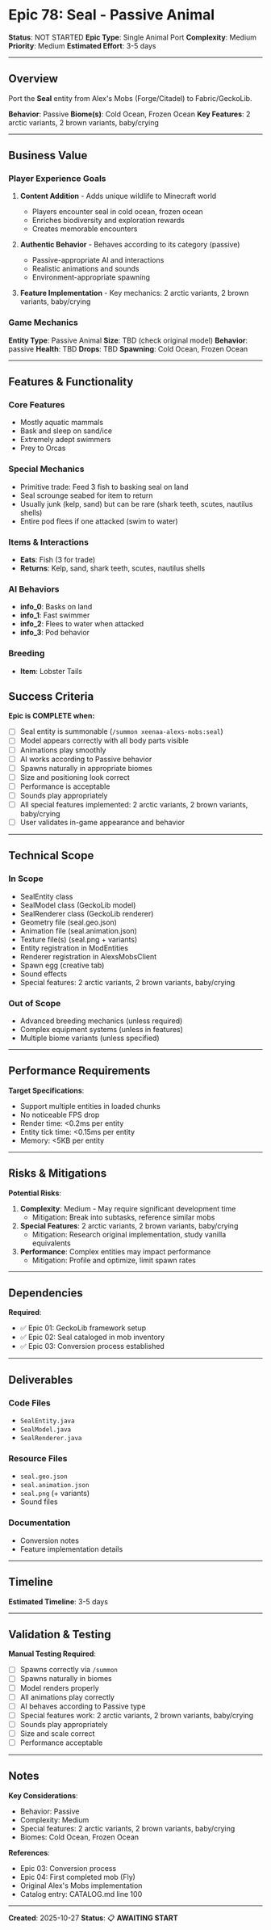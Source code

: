 # Epic 78: Seal - Passive Animal

**Status**: NOT STARTED
**Epic Type**: Single Animal Port
**Complexity**: Medium
**Priority**: Medium
**Estimated Effort**: 3-5 days

---

## Overview

Port the **Seal** entity from Alex's Mobs (Forge/Citadel) to Fabric/GeckoLib.

**Behavior**: Passive
**Biome(s)**: Cold Ocean, Frozen Ocean
**Key Features**: 2 arctic variants, 2 brown variants, baby/crying

---

## Business Value

### Player Experience Goals

1. **Content Addition** - Adds unique wildlife to Minecraft world
   - Players encounter seal in cold ocean, frozen ocean
   - Enriches biodiversity and exploration rewards
   - Creates memorable encounters

2. **Authentic Behavior** - Behaves according to its category (passive)
   - Passive-appropriate AI and interactions
   - Realistic animations and sounds
   - Environment-appropriate spawning

3. **Feature Implementation** - Key mechanics: 2 arctic variants, 2 brown variants, baby/crying

### Game Mechanics

**Entity Type**: Passive Animal
**Size**: TBD (check original model)
**Behavior**: passive
**Health**: TBD
**Drops**: TBD
**Spawning**: Cold Ocean, Frozen Ocean

---

## Features & Functionality

### Core Features
- Mostly aquatic mammals
- Bask and sleep on sand/ice
- Extremely adept swimmers
- Prey to Orcas

### Special Mechanics
- Primitive trade: Feed 3 fish to basking seal on land
- Seal scrounge seabed for item to return
- Usually junk (kelp, sand) but can be rare (shark teeth, scutes, nautilus shells)
- Entire pod flees if one attacked (swim to water)

### Items & Interactions
- **Eats**: Fish (3 for trade)
- **Returns**: Kelp, sand, shark teeth, scutes, nautilus shells

### AI Behaviors
- **info_0**: Basks on land
- **info_1**: Fast swimmer
- **info_2**: Flees to water when attacked
- **info_3**: Pod behavior

### Breeding
- **Item**: Lobster Tails


## Success Criteria

**Epic is COMPLETE when:**

- [ ] Seal entity is summonable (`/summon xeenaa-alexs-mobs:seal`)
- [ ] Model appears correctly with all body parts visible
- [ ] Animations play smoothly
- [ ] AI works according to Passive behavior
- [ ] Spawns naturally in appropriate biomes
- [ ] Size and positioning look correct
- [ ] Performance is acceptable
- [ ] Sounds play appropriately
- [ ] All special features implemented: 2 arctic variants, 2 brown variants, baby/crying
- [ ] User validates in-game appearance and behavior

---

## Technical Scope

### In Scope

- SealEntity class
- SealModel class (GeckoLib model)
- SealRenderer class (GeckoLib renderer)
- Geometry file (seal.geo.json)
- Animation file (seal.animation.json)
- Texture file(s) (seal.png + variants)
- Entity registration in ModEntities
- Renderer registration in AlexsMobsClient
- Spawn egg (creative tab)
- Sound effects
- Special features: 2 arctic variants, 2 brown variants, baby/crying

### Out of Scope

- Advanced breeding mechanics (unless required)
- Complex equipment systems (unless in features)
- Multiple biome variants (unless specified)

---

## Performance Requirements

**Target Specifications**:
- Support multiple entities in loaded chunks
- No noticeable FPS drop
- Render time: <0.2ms per entity
- Entity tick time: <0.15ms per entity
- Memory: <5KB per entity

---

## Risks & Mitigations

**Potential Risks**:
1. **Complexity**: Medium - May require significant development time
   - Mitigation: Break into subtasks, reference similar mobs
2. **Special Features**: 2 arctic variants, 2 brown variants, baby/crying
   - Mitigation: Research original implementation, study vanilla equivalents
3. **Performance**: Complex entities may impact performance
   - Mitigation: Profile and optimize, limit spawn rates

---

## Dependencies

**Required**:
- ✅ Epic 01: GeckoLib framework setup
- ✅ Epic 02: Seal cataloged in mob inventory
- ✅ Epic 03: Conversion process established

---

## Deliverables

### Code Files
- `SealEntity.java`
- `SealModel.java`
- `SealRenderer.java`

### Resource Files
- `seal.geo.json`
- `seal.animation.json`
- `seal.png` (+ variants)
- Sound files

### Documentation
- Conversion notes
- Feature implementation details

---

## Timeline

**Estimated Timeline**: 3-5 days

---

## Validation & Testing

**Manual Testing Required**:
- [ ] Spawns correctly via `/summon`
- [ ] Spawns naturally in biomes
- [ ] Model renders properly
- [ ] All animations play correctly
- [ ] AI behaves according to Passive type
- [ ] Special features work: 2 arctic variants, 2 brown variants, baby/crying
- [ ] Sounds play appropriately
- [ ] Size and scale correct
- [ ] Performance acceptable

---

## Notes

**Key Considerations**:
- Behavior: Passive
- Complexity: Medium
- Special features: 2 arctic variants, 2 brown variants, baby/crying
- Biomes: Cold Ocean, Frozen Ocean

**References**:
- Epic 03: Conversion process
- Epic 04: First completed mob (Fly)
- Original Alex's Mobs implementation
- Catalog entry: CATALOG.md line 100

---

**Created**: 2025-10-27
**Status**: 📋 **AWAITING START**
